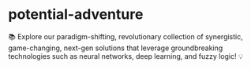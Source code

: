 # potential-adventure
📚 Explore our paradigm-shifting, revolutionary collection of synergistic, game-changing, next-gen solutions that leverage groundbreaking technologies such as neural networks, deep learning, and fuzzy logic! 💡
